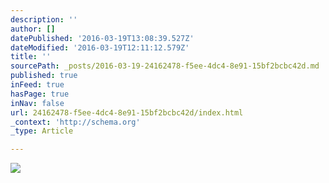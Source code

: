 ```yaml
---
description: ''
author: []
datePublished: '2016-03-19T13:08:39.527Z'
dateModified: '2016-03-19T12:11:12.579Z'
title: ''
sourcePath: _posts/2016-03-19-24162478-f5ee-4dc4-8e91-15bf2bcbc42d.md
published: true
inFeed: true
hasPage: true
inNav: false
url: 24162478-f5ee-4dc4-8e91-15bf2bcbc42d/index.html
_context: 'http://schema.org'
_type: Article

---
```

![](https://the-grid-user-content.s3-us-west-2.amazonaws.com/a10e5b4d-d1b8-4306-833e-289bf12e4c74.png)